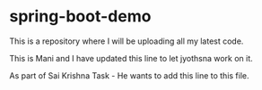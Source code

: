 # spring-boot-demo
This is a repository where I will be uploading all my latest code.

This is Mani and I have updated this line to let jyothsna work on it. 

As part of Sai Krishna Task - He wants to add this line to this file.